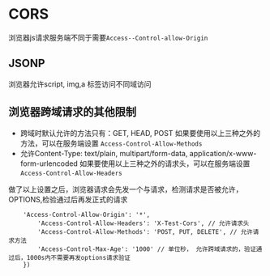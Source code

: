# CORS
浏览器js请求服务端不同于需要```Access--Control-allow-Origin```

## JSONP
浏览器允许script, img,a 标签访问不同域访问

## 浏览器跨域请求的其他限制

- 跨域时默认允许的方法只有：GET, HEAD, POST
    如果要使用以上三种之外的方法，可以在服务端设置
    ```Access-Control-Allow-Methods```
- 允许Content-Type: text/plain, multipart/form-data, application/x-www-form-urlencoded
    如果要使用以上三种之外的请求头，可以在服务端设置
    ```Access-Control-Allow-Headers```

做了以上设置之后，浏览器请求会先发一个与请求，检测请求是否被允许，OPTIONS,检验通过后再发正式的请求

```
    'Access-Control-Allow-Origin': '*',
        'Access-Control-Allow-Headers': 'X-Test-Cors', // 允许请求头
        'Access-Control-Allow-Methods': 'POST, PUT, DELETE', // 允许请求方法
        'Access-Control-Max-Age': '1000' // 单位秒， 允许跨域请求的，验证通过后，1000s内不需要再发options请求验证
    })
```